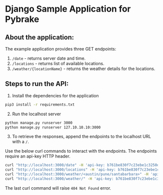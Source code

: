 # Django Sample Application for Pybrake

## About the application:

The example application provides three GET endpoints:

1. `/date` - returns server date and time. 
2. `/locations` - returns list of available locations. 
3. `/weather/{locationName}` - returns the weather details for the locations.


## Steps to run the API:

1. Install the dependencies for the application

```bash
pip3 install -r requirements.txt
```

2.  Run the localhost server

```bash
python manage.py runserver 3000
python manage.py runserver 127.10.10.10:3000
```

3. To retrieve the responses, append the endpoints to the localhost URL with a `/`.


Use the below curl commands to interact with the endpoints. The endpoints require an api-key HTTP header.

```bash
curl "http://localhost:3000/date" -H 'api-key: b761be830f7c23ebe1c3250d42c43673' 
curl "http://localhost:3000/locations" -H 'api-key: b761be830f7c23ebe1c3250d42c43673' 
curl "http://localhost:3000/weather/<austin/pune/santabarbara>" -H 'api-key: b761be830f7c23ebe1c3250d42c43673' 
curl "http://localhost:3000/weather/" -H 'api-key: b761be830f7c23ebe1c3250d42c43673'
```

  
The last curl command will raise `404 Not Found` error.
